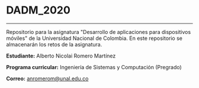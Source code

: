 # DADM_2020
---


Repositorio para la asignatura "Desarrollo de aplicaciones para dispositivos móviles" de la Universidad Nacional de Colombia. En este repositorio se almacenarán los retos de la asignatura.


**Estudiante:** Alberto Nicolai Romero Martínez

**Programa curricular:** Ingeniería de Sistemas y Computación (Pregrado)

**Correo:** [anromerom@unal.edu.co]()


